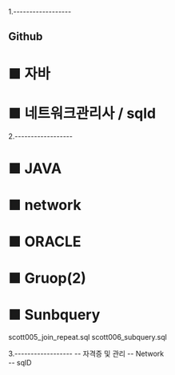 1.------------------
## Github
# ■ 자바
# ■ 네트워크관리사 / sqld




2.------------------
# ■ JAVA
# ■ network




# ■ ORACLE
# ■ Gruop(2)
# ■ Sunbquery
scott005_join_repeat.sql
scott006_subquery.sql


3.------------------
-- 자격증 및 관리
-- Network  
-- sqlD

